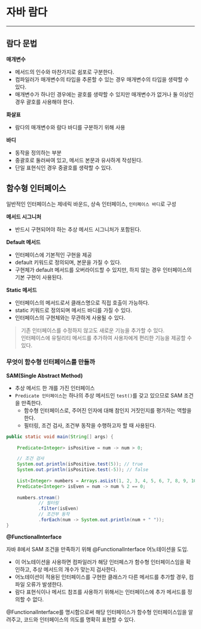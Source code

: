 # 자바 람다

---

## 람다 문법

**매개변수**
- 메서드의 인수와 마찬가지로 쉼포로 구분한다.
- 컴파일러가 매개변수의 타입을 추론할 수 있는 경우 매개변수의 타입을 생략할 수 있다.
- 매개변수가 하나인 경우에는 괄호를 생략할 수 있지만 매개변수가 없거나 둘 이상인 경우 괄호를 사용해야 한다.

**화살표**
- 람다의 매개변수와 람다 바디를 구분하기 위해 사용

**바디**
- 동작을 정의하는 부분
- 중괄호로 둘러싸여 있고, 메서드 본문과 유사하게 작성된다.
- 단일 표현식인 경우 중괄호를 생략할 수 있다.

## 함수형 인터페이스

일반적인 인터페이스는 제네릭 바운드, 상속 인터페이스, `인터페이스 바디`로 구성

**메서드 시그니처**
- 반드시 구현되어야 하는 추상 메서드 시그니처가 포함된다.

**Default 메서드**
- 인터페이스에 기본적인 구현을 제공
- default 키워드로 정의되며, 본문을 가질 수 있다.
- 구현체가 default 메서드를 오버라이드할 수 있지만, 하지 않는 경우 인터페이스의 기본 구현이 사용된다.

**Static 메서드**
- 인터페이스의 메서드로서 클래스명으로 직접 호출이 가능하다.
- static 키워드로 정의되며 메서드 바디를 가질 수 있다.
- 인터페이스의 구현체와는 무관하게 사용될 수 있다.

>기존 인터페이스를 수정하지 않고도 새로운 기능을 추가할 수 있다.<br>
>인터페이스에 유틸리티 메서드를 추가하여 사용자에게 편리한 기능을 제공할 수 있다.

### 무엇이 함수형 인터페이스를 만들까

**SAM(Single Abstract Method)**
- 추상 메서드 한 개를 가진 인터페이스
- `Predicate 인터페이스`는 하나의 추상 메서드인 `test()`를 갖고 있으므로 SAM 조건을 만족한다.
  - 함수형 인터페이스로, 주어진 인자에 대해 참인지 거짓인지를 평가하는 역할을 한다.
  - 필터링, 조건 검사, 조건부 동작을 수행하고자 할 때 사용된다.
```java
public static void main(String[] args) {
    
    Predicate<Integer> isPositive = num -> num > 0;

    // 조건 검사
    System.out.println(isPositive.test(5)); // true
    System.out.println(isPositive.test(-5)); // false
        
    List<Integer> numbers = Arrays.asList(1, 2, 3, 4, 5, 6, 7, 8, 9, 10);
    Predicate<Integer> isEven = num -> num % 2 == 0;
    
    numbers.stream()
            // 필터링
            .filter(isEven)
            // 조건부 동작
            .forEach(num -> System.out.println(num + " "));
}
```

**@FunctionalInterface**

자바 8에서 SAM 조건을 만족하기 위해 @FunctionalInterface 어노테이션을 도입.

- 이 어노테이션을 사용하면 컴파일러가 해당 인터페스가 함수형 인터페이스임을 확인하고, 추상 메서드의 개수가 맞는지 검사한다.
- 어노테이션이 적용된 인터페이스를 구현한 클래스가 다른 메서드를 추가할 경우, 컴파일 오류가 발생한다.
- 람다 표현식이나 메서드 참조를 사용하기 위해서는 인터페이스에 추가 메서드를 정의할 수 없다.

@FunctionalInterface를 명시함으로써 해당 인터페이스가 함수형 인터페이스임을 알려주고, 코드와 인터페이스의 의도를 명확히 표현할 수 있다.